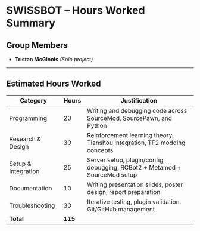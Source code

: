 # SWISSBOT – Hours Worked Summary

## Group Members

- **Tristan McGinnis** _(Solo project)_

---

## Estimated Hours Worked

| Category            | Hours   | Justification                                                             |
| ------------------- | ------- | ------------------------------------------------------------------------- |
| Programming         | 20      | Writing and debugging code across SourceMod, SourcePawn, and Python       |
| Research & Design   | 30      | Reinforcement learning theory, Tianshou integration, TF2 modding concepts |
| Setup & Integration | 25      | Server setup, plugin/config debugging, RCBot2 + Metamod + SourceMod setup |
| Documentation       | 10      | Writing presentation slides, poster design, report preparation            |
| Troubleshooting     | 30      | Iterative testing, plugin validation, Git/GitHub management               |
| **Total**           | **115** |                                                                           |
